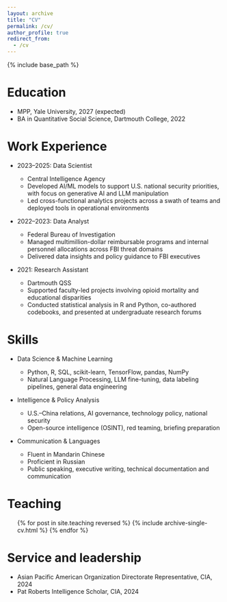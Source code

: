 ```yaml
---
layout: archive
title: "CV"
permalink: /cv/
author_profile: true
redirect_from:
  - /cv
---
```


{% include base_path %}

Education
======
* MPP, Yale University, 2027 (expected)  
* BA in Quantitative Social Science, Dartmouth College, 2022

Work Experience
======
* 2023–2025: Data Scientist
  * Central Intelligence Agency  
  * Developed AI/ML models to support U.S. national security priorities, with focus on generative AI and LLM manipulation 
  * Led cross-functional analytics projects across a swath of teams and deployed tools in operational environments

* 2022–2023: Data Analyst
  * Federal Bureau of Investigation 
  * Managed multimillion-dollar reimbursable programs and internal personnel allocations across FBI threat domains
  * Delivered data insights and policy guidance to FBI executives

* 2021: Research Assistant
  * Dartmouth QSS
  * Supported faculty-led projects involving opioid mortality and educational disparities  
  * Conducted statistical analysis in R and Python, co-authored codebooks, and presented at undergraduate research forums

Skills
======
* Data Science & Machine Learning  
  * Python, R, SQL, scikit-learn, TensorFlow, pandas, NumPy  
  * Natural Language Processing, LLM fine-tuning, data labeling pipelines, general data engineering

* Intelligence & Policy Analysis  
  * U.S.–China relations, AI governance, technology policy, national security  
  * Open-source intelligence (OSINT), red teaming, briefing preparation

* Communication & Languages  
  * Fluent in Mandarin Chinese  
  * Proficient in Russian  
  * Public speaking, executive writing, technical documentation and communication

<!-- Publications
======
  <ul>{% for post in site.publications reversed %}
    {% include archive-single-cv.html %}
  {% endfor %}</ul> -->
  
<!-- Talks
======
  <ul>{% for post in site.talks reversed %}
    {% include archive-single-talk-cv.html  %}
  {% endfor %}</ul> -->
  
Teaching
======
  <ul>{% for post in site.teaching reversed %}
    {% include archive-single-cv.html %}
  {% endfor %}</ul>
  
Service and leadership
======
* Asian Pacific American Organization Directorate Representative, CIA, 2024
* Pat Roberts Intelligence Scholar, CIA, 2024